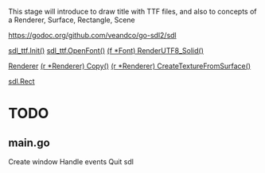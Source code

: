 This stage will introduce to draw title with TTF files, and also to concepts
of a Renderer, Surface, Rectangle, Scene

https://godoc.org/github.com/veandco/go-sdl2/sdl

[sdl_ttf.Init()](https://godoc.org/github.com/veandco/go-sdl2/sdl_ttf#Init)
[sdl_ttf.OpenFont()](https://godoc.org/github.com/veandco/go-sdl2/sdl_ttf#OpenFont)
[(f *Font) RenderUTF8_Solid()](https://godoc.org/github.com/veandco/go-sdl2/sdl_ttf#Font.RenderUTF8_Solid)

[Renderer](https://godoc.org/github.com/veandco/go-sdl2/sdl#Renderer)
[(r *Renderer) Copy()](https://godoc.org/github.com/veandco/go-sdl2/sdl#Renderer.Copy)
[(r *Renderer) CreateTextureFromSurface()](https://godoc.org/github.com/veandco/go-sdl2/sdl#Renderer.CreateTextureFromSurface)

[sdl.Rect](https://godoc.org/github.com/veandco/go-sdl2/sdl#Rect)

TODO
====

main.go
-------

Create window
Handle events
Quit sdl
